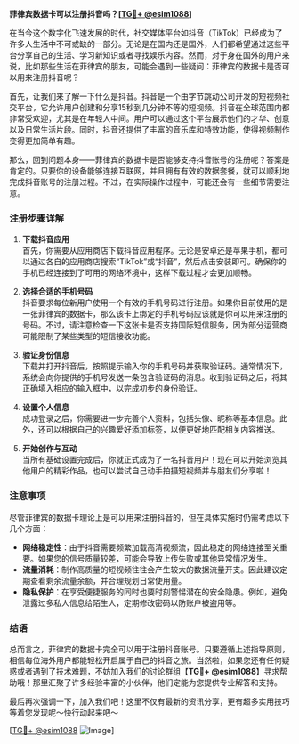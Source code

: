 **菲律宾数据卡可以注册抖音吗？[[TG💪+ @esim1088](https://t.me/s/esim1088)]**

在当今这个数字化飞速发展的时代，社交媒体平台如抖音（TikTok）已经成为了许多人生活中不可或缺的一部分。无论是在国内还是国外，人们都希望通过这些平台分享自己的生活、学习新知识或者寻找娱乐内容。然而，对于身在国外的用户来说，比如那些生活在菲律宾的朋友，可能会遇到一些疑问：菲律宾的数据卡是否可以用来注册抖音呢？

首先，让我们来了解一下什么是抖音。抖音是一个由字节跳动公司开发的短视频社交平台，它允许用户创建和分享15秒到几分钟不等的短视频。抖音在全球范围内都非常受欢迎，尤其是在年轻人中间。用户可以通过这个平台展示他们的才华、创意以及日常生活片段。同时，抖音还提供了丰富的音乐库和特效功能，使得视频制作变得更加简单有趣。

那么，回到问题本身——菲律宾的数据卡是否能够支持抖音账号的注册呢？答案是肯定的。只要你的设备能够连接互联网，并且拥有有效的数据套餐，就可以顺利地完成抖音账号的注册过程。不过，在实际操作过程中，可能还会有一些细节需要注意。

### 注册步骤详解

1. **下载抖音应用**  
   首先，你需要从应用商店下载抖音应用程序。无论是安卓还是苹果手机，都可以通过各自的应用商店搜索“TikTok”或“抖音”，然后点击安装即可。确保你的手机已经连接到了可用的网络环境中，这样下载过程才会更加顺畅。

2. **选择合适的手机号码**  
   抖音要求每位新用户使用一个有效的手机号码进行注册。如果你目前使用的是一张菲律宾的数据卡，那么该卡上绑定的手机号码应该就是你可以用来注册的号码。不过，请注意检查一下这张卡是否支持国际短信服务，因为部分运营商可能限制了某些类型的短信接收功能。

3. **验证身份信息**  
   下载并打开抖音后，按照提示输入你的手机号码并获取验证码。通常情况下，系统会向你提供的手机号发送一条包含验证码的消息。收到验证码之后，将其正确填入相应的输入框中，以完成初步的身份验证。

4. **设置个人信息**  
   成功登录之后，你需要进一步完善个人资料，包括头像、昵称等基本信息。此外，还可以根据自己的兴趣爱好添加标签，以便更好地匹配相关内容推送。

5. **开始创作与互动**  
   当所有基础设置完成后，你就正式成为了一名抖音用户！现在可以开始浏览其他用户的精彩作品，也可以尝试自己动手拍摄短视频并与朋友们分享啦！

### 注意事项

尽管菲律宾的数据卡理论上是可以用来注册抖音的，但在具体实施时仍需考虑以下几个方面：

- **网络稳定性**：由于抖音需要频繁加载高清视频流，因此稳定的网络连接至关重要。如果您的信号质量较差，可能会导致上传失败或其他异常情况发生。
- **流量消耗**：制作高质量的短视频往往会产生较大的数据流量开支。因此建议定期查看剩余流量余额，并合理规划日常使用量。
- **隐私保护**：在享受便捷服务的同时也要时刻警惕潜在的安全隐患。例如，避免泄露过多私人信息给陌生人，定期修改密码以防账户被盗用等。

### 结语

总而言之，菲律宾的数据卡完全可以用于注册抖音账号。只要遵循上述指导原则，相信每位海外用户都能轻松开启属于自己的抖音之旅。当然啦，如果您还有任何疑惑或者遇到了技术难题，不妨加入我们的讨论群组【**TG💪+ @esim1088**】寻求帮助哦！那里汇聚了许多经验丰富的小伙伴，他们定能为您提供专业解答和支持。

最后再次强调一下，加入我们吧！这里不仅有最新的资讯分享，更有超多实用技巧等着您发现呢～快行动起来吧～

[[TG💪+ @esim1088](https://t.me/s/esim1088) ![Image](https://i.postimg.cc/4NQfJmqS/Snipaste-2025-05-13-00-14-12.png)]